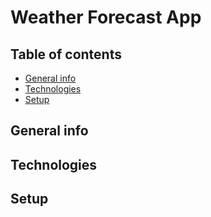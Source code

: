 # Weather Forecast App
## Table of contents
* [General info](#general-info)
* [Technologies](#technologies)
* [Setup](#setup)

## General info

## Technologies
	
## Setup
